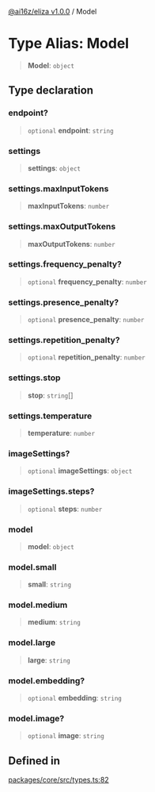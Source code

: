 [@ai16z/eliza v1.0.0](../index.md) / Model

# Type Alias: Model

> **Model**: `object`

## Type declaration

### endpoint?

> `optional` **endpoint**: `string`

### settings

> **settings**: `object`

### settings.maxInputTokens

> **maxInputTokens**: `number`

### settings.maxOutputTokens

> **maxOutputTokens**: `number`

### settings.frequency\_penalty?

> `optional` **frequency\_penalty**: `number`

### settings.presence\_penalty?

> `optional` **presence\_penalty**: `number`

### settings.repetition\_penalty?

> `optional` **repetition\_penalty**: `number`

### settings.stop

> **stop**: `string`[]

### settings.temperature

> **temperature**: `number`

### imageSettings?

> `optional` **imageSettings**: `object`

### imageSettings.steps?

> `optional` **steps**: `number`

### model

> **model**: `object`

### model.small

> **small**: `string`

### model.medium

> **medium**: `string`

### model.large

> **large**: `string`

### model.embedding?

> `optional` **embedding**: `string`

### model.image?

> `optional` **image**: `string`

## Defined in

[packages/core/src/types.ts:82](https://github.com/ai16z/eliza/blob/main/packages/core/src/types.ts#L82)
